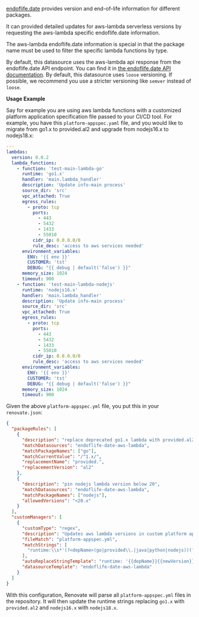 [endoflife.date](https://endoflife.date) provides version and end-of-life information for different packages.

It can provided detailed updates for aws-lambda serverless versions by requesting the aws-lambda specific endoflife.date information.

The aws-lambda endoflife.date information is special in that the package name must be used to filter the specific lambda functions by type.

By default, this datasource uses the aws-lambda api response from the endoflife.date API endpoint. You can find it in [the endoflife.date API documentation](https://endoflife.date/docs/api).
By default, this datasource uses `loose` versioning.
If possible, we recommend you use a stricter versioning like `semver` instead of `loose`.

**Usage Example**

Say for example you are using aws lambda functions with a customized platform application specification file passed to your CI/CD tool.
For example, you have this `platform-appspec.yaml` file, and you would like to migrate from go1.x to provided.al2 and upgrade from nodejs16.x to nodejs18.x:

```yml
---
lambdas:
  version: 0.0.2
  lambda_functions:
    - function: 'test-main-lambda-go'
      runtime: 'go1.x'
      handler: 'main.lambda_handler'
      description: 'Update info-main process'
      source_dir: 'src'
      vpc_attached: True
      egress_rules:
        - proto: tcp
          ports:
            - 443
            - 5432
            - 1433
            - 55010
          cidr_ip: 0.0.0.0/0
          rule_desc: 'access to aws services needed'
      environment_variables:
        ENV: '{{ env }}'
        CUSTOMER: 'tst'
        DEBUG: "{{ debug | default('false') }}"
      memory_size: 1024
      timeout: 900
    - function: 'test-main-lambda-nodejs'
      runtime: 'nodejs16.x'
      handler: 'main.lambda_handler'
      description: 'Update info-main process'
      source_dir: 'src'
      vpc_attached: True
      egress_rules:
        - proto: tcp
          ports:
            - 443
            - 5432
            - 1433
            - 55010
          cidr_ip: 0.0.0.0/0
          rule_desc: 'access to aws services needed'
      environment_variables:
        ENV: '{{ env }}'
        CUSTOMER: 'tst'
        DEBUG: "{{ debug | default('false') }}"
      memory_size: 1024
      timeout: 900
```

Given the above `platform-appspec.yml` file, you put this in your `renovate.json`:

```json
{
  "packageRules": [
    {
      "description": "replace deprecated go1.x lambda with provided.al2",
      "matchDatasources": "endoflife-date-aws-lambda",
      "matchPackageNames": ["go"],
      "matchCurrentValue": "/^1.x/",
      "replacementName": "provided.",
      "replacementVersion": "al2"
    },
    {
      "description": "pin nodejs lambda version below 20",
      "matchDatasources": "endoflife-date-aws-lambda",
      "matchPackageNames": ["nodejs"],
      "allowedVersions": "<20.x"
    }
  ],
  "customManagers": [
    {
      "customType": "regex",
      "description": "Updates aws lambda versions in custom platform appspec",
      "fileMatch": "platform-appspec.yml",
      "matchStrings": [
        "runtime:\\s*'(?<depName>(go|provided\\.|java|python|nodejs))(?<currentValue>[a-z,0-9]*.[0-9,x]*)'"
      ],
      "autoReplaceStringTemplate": "runtime: '{{depName}}{{newVersion}}'",
      "datasourceTemplate": "endoflife-date-aws-lambda"
    }
  ]
}
```

With this configuration, Renovate will parse all `platform-appspec.yml` files in the repository.
It will then update the runtime strings replacing `go1.x` with `provided.al2` and `nodejs16.x` with `nodejs18.x`.
